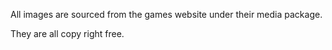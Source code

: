 All images are sourced from the games website under their media package.

They are all copy right free.
